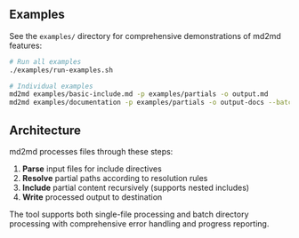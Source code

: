 ## Examples

See the `examples/` directory for comprehensive demonstrations of md2md features:

```bash
# Run all examples
./examples/run-examples.sh

# Individual examples
md2md examples/basic-include.md -p examples/partials -o output.md
md2md examples/documentation -p examples/partials -o output-docs --batch
```

## Architecture

md2md processes files through these steps:

1. **Parse** input files for include directives
1. **Resolve** partial paths according to resolution rules  
1. **Include** partial content recursively (supports nested includes)
1. **Write** processed output to destination

The tool supports both single-file processing and batch directory processing with comprehensive error handling and progress reporting.

